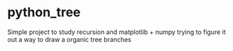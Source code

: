 # python_tree
Simple project to study recursion and matplotlib + numpy trying to figure it out a way to draw a organic tree branches

